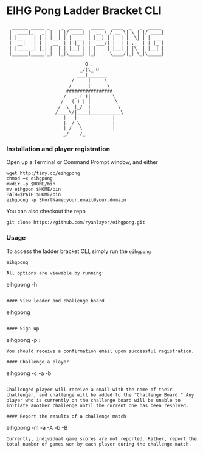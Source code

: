 # EIHG Pong Ladder Bracket CLI
```
  ______ _____ _    _  _____   _____   ____  _   _  _____
 |  ____|_   _| |  | |/ ____| |  __ \ / __ \| \ | |/ ____|
 | |__    | | | |__| | |  __  | |__) | |  | |  \| | |  __
 |  __|   | | |  __  | | |_ | |  ___/| |  | | . ` | | |_ |
 | |____ _| |_| |  | | |__| | | |    | |__| | |\  | |__| |
 |______|_____|_|  |_|\_____| |_|     \____/|_| \_|\_____|

                             O .
                           _/|\_-O
                          ___|_______
                        /     |     \
                       /      |      \
                      #################
                     /   _ ( )|        \
                    /   ( ) | |         \
                   /  \  |_/  |          \
                  /____\/|____|___________\
                     |   |             |
                     |  / \            |
                     | /   \           |
                     _/    /_
```

### Installation and player registration
Open up a Terminal or Command Prompt window, and either
```
wget http:/tiny.cc/eihgpong
chmod +x eihgpong
mkdir -p $HOME/bin
mv eihgpon $HOME/bin
PATH=$PATH:$HOME/bin
eihgpong -p ShortName:your.email@your.domain
```

You can also checkout the repo
```
git clone https://github.com/ryanlayer/eihgpong.git
```

### Usage
To access the ladder bracket CLI, simply run the `eihgpong`

```
eihgpong
```

```
All options are viewable by running:
```
eihgpong -h
```

#### View leader and challenge board
```
eihgpong
```

#### Sign-up
```
eihgpong -p <name>:<email>
```
You should receive a confirmation email upon successful registration.

#### Challenge a player
```
eihgpong -c -a <player1name> -b <player2name>
```

Challenged player will receive a email with the name of their challenger, and challenge will be added to the "Challenge Board." Any player who is currently on the challenge board will be unable to initiate another challenge until the current one has been resolved.

#### Report the results of a challenge match
```
eihgpong -m -a <player1name> -A <player1wins> -b <player2name> -B <player2wins>
```
Currently, individual game scores are not reported. Rather, report the total number of games won by each player during the challenge match. 
